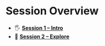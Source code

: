 # Session Overview

- 🖐 [**Session 1 – Intro**](/sessions/Session1_Intro/README.md)
- 🔭 [**Session 2 – Explore**](/sessions/Session2_Explore/README.md)
